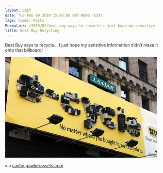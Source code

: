 ```yaml
---
layout: post
date: Tue Feb 09 2010 15:05:05 GMT-0600 (CST)
tags: Tumblr Posts
Permalink: /2010/02/best-buy-says-to-recycle-i-just-hope-my-sensitive
title: Best Buy Recycling
---
```


Best Buy says to recycle&hellip; I just hope my sensitive information didn&rsquo;t make it onto that billboard!

![](/public/assets/tumblr/tumblr_kxlekhpdO41qa4klho1_500.jpg)

via [cache.gawkerassets.com](http://cache.gawkerassets.com/assets/images/4/2010/02/500x_e-cyclead1.jpg)
